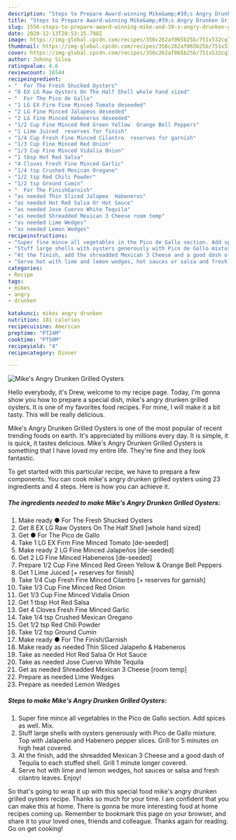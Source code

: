```yaml
---
description: "Steps to Prepare Award-winning Mike&amp;#39;s Angry Drunken Grilled Oysters"
title: "Steps to Prepare Award-winning Mike&amp;#39;s Angry Drunken Grilled Oysters"
slug: 1556-steps-to-prepare-award-winning-mike-and-39-s-angry-drunken-grilled-oysters
date: 2020-12-13T20:53:15.798Z
image: https://img-global.cpcdn.com/recipes/356c262af065b25b/751x532cq70/mikes-angry-drunken-grilled-oysters-recipe-main-photo.jpg
thumbnail: https://img-global.cpcdn.com/recipes/356c262af065b25b/751x532cq70/mikes-angry-drunken-grilled-oysters-recipe-main-photo.jpg
cover: https://img-global.cpcdn.com/recipes/356c262af065b25b/751x532cq70/mikes-angry-drunken-grilled-oysters-recipe-main-photo.jpg
author: Johnny Silva
ratingvalue: 4.6
reviewcount: 16544
recipeingredient:
- "  For The Fresh Shucked Oysters"
- "8 EX LG Raw Oysters On The Half Shell whole hand sized"
- "  For The Pico de Gallo"
- "1 LG EX Firm Fine Minced Tomato deseeded"
- "2 LG Fine Minced Jalapeos deseeded"
- "2 LG Fine Minced Habeneros deseeded"
- "1/2 Cup Fine Minced Red Green Yellow  Orange Bell Peppers"
- "1 Lime Juiced  reserves for finish"
- "1/4 Cup Fresh Fine Minced Cilantro  reserves for garnish"
- "1/3 Cup Fine Minced Red Onion"
- "1/3 Cup Fine Minced Vidalia Onion"
- "1 tbsp Hot Red Salsa"
- "4 Cloves Fresh Fine Minced Garlic"
- "1/4 tsp Crushed Mexican Oregano"
- "1/2 tsp Red Chili Powder"
- "1/2 tsp Ground Cumin"
- "  For The FinishGarnish"
- "as needed Thin Sliced Jalapeo  Habeneros"
- "as needed Hot Red Salsa Or Hot Sauce"
- "as needed Jose Cuervo White Tequila"
- "as needed Shreadded Mexican 3 Cheese room temp"
- "as needed Lime Wedges"
- "as needed Lemon Wedges"
recipeinstructions:
- "Super fine mince all vegetables in the Pico de Gallo section. Add spices as well. Mix."
- "Stuff large shells with oysters generously with Pico de Gallo mixture. Top with Jalapeño and Habenero pepper slices. Grill for 5 minutes on high heat covered."
- "At the finish, add the shreadded Mexican 3 Cheese and a good dash of Tequila to each stuffed shell. Grill 1 minute longer covered."
- "Serve hot with lime and lemon wedges, hot sauces or salsa and fresh cilantro leaves. Enjoy!"
categories:
- Recipe
tags:
- mikes
- angry
- drunken

katakunci: mikes angry drunken 
nutrition: 181 calories
recipecuisine: American
preptime: "PT24M"
cooktime: "PT50M"
recipeyield: "4"
recipecategory: Dinner

---
```



![Mike&#39;s Angry Drunken Grilled Oysters](https://img-global.cpcdn.com/recipes/356c262af065b25b/751x532cq70/mikes-angry-drunken-grilled-oysters-recipe-main-photo.jpg)

Hello everybody, it's Drew, welcome to my recipe page. Today, I'm gonna show you how to prepare a special dish, mike&#39;s angry drunken grilled oysters. It is one of my favorites food recipes. For mine, I will make it a bit tasty. This will be really delicious.



Mike&#39;s Angry Drunken Grilled Oysters is one of the most popular of recent trending foods on earth. It's appreciated by millions every day. It is simple, it is quick, it tastes delicious. Mike&#39;s Angry Drunken Grilled Oysters is something that I have loved my entire life. They're fine and they look fantastic.


To get started with this particular recipe, we have to prepare a few components. You can cook mike&#39;s angry drunken grilled oysters using 23 ingredients and 4 steps. Here is how you can achieve it.

<!--inarticleads1-->

##### The ingredients needed to make Mike&#39;s Angry Drunken Grilled Oysters:

1. Make ready  ● For The Fresh Shucked Oysters
1. Get 8 EX LG Raw Oysters On The Half Shell [whole hand sized]
1. Get  ● For The Pico de Gallo
1. Take 1 LG EX Firm Fine Minced Tomato [de-seeded]
1. Make ready 2 LG Fine Minced Jalapeños [de-seeded]
1. Get 2 LG Fine Minced Habeneros [de-seeded]
1. Prepare 1/2 Cup Fine Minced Red Green Yellow &amp; Orange Bell Peppers
1. Get 1 Lime Juiced [+ reserves for finish]
1. Take 1/4 Cup Fresh Fine Minced Cilantro [+ reserves for garnish]
1. Take 1/3 Cup Fine Minced Red Onion
1. Get 1/3 Cup Fine Minced Vidalia Onion
1. Get 1 tbsp Hot Red Salsa
1. Get 4 Cloves Fresh Fine Minced Garlic
1. Take 1/4 tsp Crushed Mexican Oregano
1. Get 1/2 tsp Red Chili Powder
1. Take 1/2 tsp Ground Cumin
1. Make ready  ● For The Finish/Garnish
1. Make ready as needed Thin Sliced Jalapeño &amp; Habeneros
1. Take as needed Hot Red Salsa Or Hot Sauce
1. Take as needed Jose Cuervo White Tequila
1. Get as needed Shreadded Mexican 3 Cheese [room temp]
1. Prepare as needed Lime Wedges
1. Prepare as needed Lemon Wedges




<!--inarticleads2-->

##### Steps to make Mike&#39;s Angry Drunken Grilled Oysters:

1. Super fine mince all vegetables in the Pico de Gallo section. Add spices as well. Mix.
1. Stuff large shells with oysters generously with Pico de Gallo mixture. Top with Jalapeño and Habenero pepper slices. Grill for 5 minutes on high heat covered.
1. At the finish, add the shreadded Mexican 3 Cheese and a good dash of Tequila to each stuffed shell. Grill 1 minute longer covered.
1. Serve hot with lime and lemon wedges, hot sauces or salsa and fresh cilantro leaves. Enjoy!




So that's going to wrap it up with this special food mike&#39;s angry drunken grilled oysters recipe. Thanks so much for your time. I am confident that you can make this at home. There is gonna be more interesting food at home recipes coming up. Remember to bookmark this page on your browser, and share it to your loved ones, friends and colleague. Thanks again for reading. Go on get cooking!
